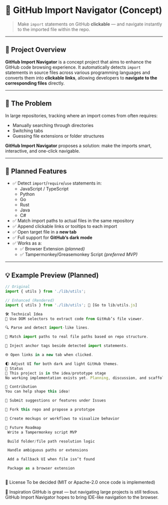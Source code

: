# 🔗 GitHub Import Navigator (Concept)

> Make `import` statements on GitHub **clickable** — and navigate instantly to the imported file within the repo.

---

## 📘 Project Overview

**GitHub Import Navigator** is a concept project that aims to enhance the GitHub code browsing experience. It automatically detects `import` statements in source files across various programming languages and converts them into **clickable links**, allowing developers to **navigate to the corresponding files** directly.

---

## 🧠 The Problem

In large repositories, tracking where an import comes from often requires:

- Manually searching through directories
- Switching tabs
- Guessing file extensions or folder structures

**GitHub Import Navigator** proposes a solution: make the imports smart, interactive, and one-click navigable.

---

## 🚀 Planned Features

- ✅ Detect `import`/`require`/`use` statements in:
  - JavaScript / TypeScript
  - Python
  - Go
  - Rust
  - Java
  - C#
- ✅ Match import paths to actual files in the same repository
- ✅ Append clickable links or tooltips to each import
- ✅ Open target file in a **new tab**
- ✅ Full support for **GitHub’s dark mode**
- ✅ Works as a:
  - ✅ Browser Extension _(planned)_
  - ✅ Tampermonkey/Greasemonkey Script _(preferred MVP)_

---

## 💡 Example Preview (Planned)

```js
// Original
import { utils } from './lib/utils';

// Enhanced (Rendered)
import { utils } from './lib/utils'; 🔗 [Go to lib/utils.js]

🛠️ Technical Idea
📄 Use DOM selectors to extract code from GitHub’s file viewer.

🔍 Parse and detect import-like lines.

📁 Match import paths to real file paths based on repo structure.

🔗 Inject anchor tags beside detected import statements.

🌐 Open links in a new tab when clicked.

🌓 Adjust UI for both dark and light GitHub themes.
🧪 Status
🚧 This project is in the idea/prototype stage
No working implementation exists yet. Planning, discussion, and scaffolding in progress.

🤝 Contribution
You can help shape this idea!

💬 Submit suggestions or features under Issues

🍴 Fork this repo and propose a prototype

📁 Create mockups or workflows to visualize behavior

📂 Future Roadmap
 Write a Tampermonkey script MVP

 Build folder/file path resolution logic

 Handle ambiguous paths or extensions

 Add a fallback UI when file isn’t found

 Package as a browser extension



```
📄 License
To be decided (MIT or Apache-2.0 once code is implemented)

🌟 Inspiration
GitHub is great — but navigating large projects is still tedious.
GitHub Import Navigator hopes to bring IDE-like navigation to the browser.
